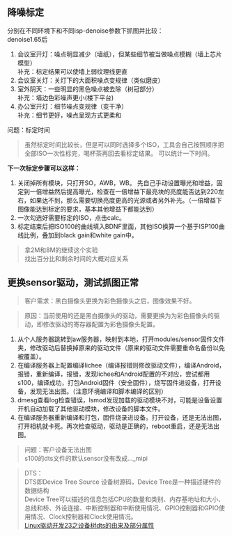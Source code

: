 ## 降噪标定
分别在不同环境下和不同isp-denoise参数下抓图并比较：  
denoise1.65后  
1. 会议室开灯：噪点明显减少（墙纸），但某些细节被当做噪点模糊（墙上芯片模型）  
    补充：标定结果可以使墙上弱纹理线更直  
2. 会议室关灯：关灯下的大面积噪点变规律（类似磨皮）  
3. 室外阴天：一些明显的黑色噪点被去除（树冠部分）  
    补充：墙边色彩噪声更小(楼下平台)  
4. 办公室开灯：细节噪点变规律（变干净）  
    补充：细节更好，噪点呈现方式更柔和

问题：标定时间  
> 虽然标定时间比较长，但是可以同时选择多个ISO，工具会自己按照顺序把全部ISO一次性标完，喝杯茶再回去看标定结果。 可以统计一下时间。  

**下一次标定步骤可以这样：**   
1. 关闭掉所有模块，只打开SO，AWB，WB。 先自己手动设置曝光和增益，固定到一倍增益然后提高曝光，检查在一倍增益下最亮块的亮度能否达到220左右，如果达不到，那么需要切换亮度更高的光源或者另外补光。（一倍增益下图像能达到标定的要求，基本其他增益下都能达到）  
2. 一次勾选好需要标定的ISO，点击calc。  
3. 标定结束后把ISO100的曲线填入BDNF里面，其他ISO换算一个基于ISP100曲线比例，叠加到black gain和white gain中。  

>拿2M和8M的继续这个实验  
>找出百分比和剩余时间的大概对应关系  


## 更换sensor驱动，测试抓图正常
> 客户需求：黑白摄像头更换为彩色摄像头之后，图像效果不好。  

> 原因：当前使用的还是黑白摄像头的驱动，需要更换为为彩色摄像头的驱动，即修改驱动的寄存器配置为彩色摄像头配置。    

1. 从个人服务器跳转到aw服务器，映射到本地，打开modules/sensor固件文件夹，修改驱动后替换掉原来的驱动文件（原来的驱动文件需要重命名备份以免被覆盖）。  
2. 在编译服务器上配置编译lichee（编译报错则修改驱动文件），编译Android，报错，重新编译，报错，发现lichee和Android配置的不对应，尝试都用s100，编译成功，打包Android固件（安全固件），烧写固件进设备，打开设备，发现无法出图。（注意环境编译和脚本编译的区别）  
3. dmesg查看log检查错误，lsmod发现加载的驱动模块不对，可能是设备设置开机自动加载了其他驱动模块，修改设备的脚本文件。  
4. 在编译服务器重新编译和打包，固件烧录进设备。打开设备，还是无法出图，打开相机就卡死。再次检查驱动，驱动是正确的，reboot重启，还是无法出图。  

> 问题：客户设备无法出图  
> s100的dts文件的默认sensor没有改成..._mipi  

> DTS：  
> DTS即Device Tree Source 设备树源码，Device Tree是一种描述硬件的数据结构  
> Device Tree可以描述的信息包括CPU的数量和类别、内存基地址和大小、总线和桥、外设连接、中断控制器和中断使用情况、GPIO控制器和GPIO使用情况、Clock控制器和Clock使用情况。  
> [Linux驱动开发23之设备树dts的由来及部分属性](https://blog.csdn.net/wangdapao12138/article/details/82930081)  

